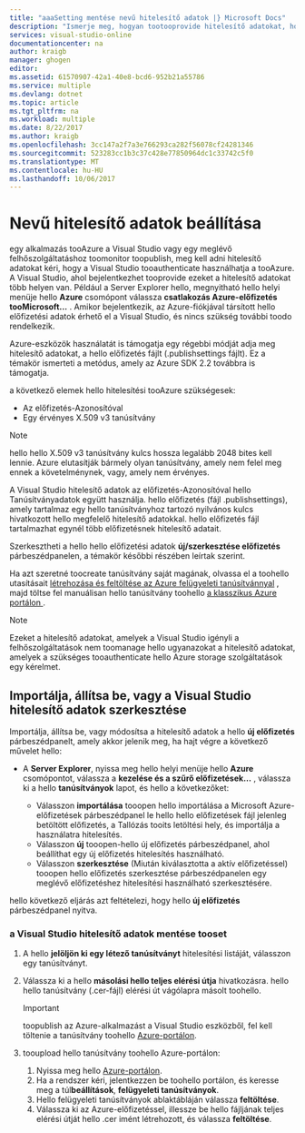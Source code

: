 ```yaml
---
title: "aaaSetting mentése nevű hitelesítő adatok |} Microsoft Docs"
description: "Ismerje meg, hogyan tootooprovide hitelesítő adatokat, hogy a Visual Studio használhatja tooauthenticate kérelmek tooAzure toopublish egy alkalmazás tooAzure a Visual Studio vagy egy meglévő toomonitor felhőalapú szolgáltatás... "
services: visual-studio-online
documentationcenter: na
author: kraigb
manager: ghogen
editor: 
ms.assetid: 61570907-42a1-40e8-bcd6-952b21a55786
ms.service: multiple
ms.devlang: dotnet
ms.topic: article
ms.tgt_pltfrm: na
ms.workload: multiple
ms.date: 8/22/2017
ms.author: kraigb
ms.openlocfilehash: 3cc147a2f7a3e766293ca282f56078cf24281346
ms.sourcegitcommit: 523283cc1b3c37c428e77850964dc1c33742c5f0
ms.translationtype: MT
ms.contentlocale: hu-HU
ms.lasthandoff: 10/06/2017
---
```

# <a name="setting-up-named-authentication-credentials"></a>Nevű hitelesítő adatok beállítása
egy alkalmazás tooAzure a Visual Studio vagy egy meglévő felhőszolgáltatáshoz toomonitor toopublish, meg kell adni hitelesítő adatokat kéri, hogy a Visual Studio tooauthenticate használhatja a tooAzure. A Visual Studio, ahol bejelentkezhet tooprovide ezeket a hitelesítő adatokat több helyen van. Például a Server Explorer hello, megnyitható hello helyi menüje hello **Azure** csomópont válassza **csatlakozás Azure-előfizetés tooMicrosoft...** . Amikor bejelentkezik, az Azure-fiókjával társított hello előfizetési adatok érhető el a Visual Studio, és nincs szükség további toodo rendelkezik.

Azure-eszközök használatát is támogatja egy régebbi módját adja meg hitelesítő adatokat, a hello előfizetés fájlt (.publishsettings fájlt). Ez a témakör ismerteti a metódus, amely az Azure SDK 2.2 továbbra is támogatja.

a következő elemek hello hitelesítési tooAzure szükségesek:

* Az előfizetés-Azonosítóval
* Egy érvényes X.509 v3 tanúsítvány

> [!NOTE]
> hello hello X.509 v3 tanúsítvány kulcs hossza legalább 2048 bites kell lennie. Azure elutasítják bármely olyan tanúsítvány, amely nem felel meg ennek a követelménynek, vagy, amely nem érvényes.
>
>

A Visual Studio hitelesítő adatok az előfizetés-Azonosítóval hello Tanúsítványadatok együtt használja. hello előfizetés (fájl .publishsettings), amely tartalmaz egy hello tanúsítványhoz tartozó nyilvános kulcs hivatkozott hello megfelelő hitelesítő adatokkal. hello előfizetés fájl tartalmazhat egynél több előfizetésnek hitelesítő adatait.

Szerkesztheti a hello hello előfizetési adatok **új/szerkesztése előfizetés** párbeszédpanelen, a témakör későbbi részében leírtak szerint.

Ha azt szeretné toocreate tanúsítvány saját magának, olvassa el a toohello utasításait [létrehozása és feltöltése az Azure felügyeleti tanúsítvánnyal](https://msdn.microsoft.com/library/windowsazure/gg551722.aspx) , majd töltse fel manuálisan hello tanúsítvány toohello [a klasszikus Azure portálon ](http://go.microsoft.com/fwlink/?LinkID=213885).

> [!NOTE]
> Ezeket a hitelesítő adatokat, amelyek a Visual Studio igényli a felhőszolgáltatások nem toomanage hello ugyanazokat a hitelesítő adatokat, amelyek a szükséges tooauthenticate hello Azure storage szolgáltatások egy kérelmet.
>
>

## <a name="import-set-up-or-edit-authentication-credentials-in-visual-studio"></a>Importálja, állítsa be, vagy a Visual Studio hitelesítő adatok szerkesztése
Importálja, állítsa be, vagy módosítsa a hitelesítő adatok a hello **új előfizetés** párbeszédpanelt, amely akkor jelenik meg, ha hajt végre a következő művelet hello:

* A **Server Explorer**, nyissa meg hello helyi menüje hello **Azure** csomópontot, válassza a **kezelése és a szűrő előfizetések...** , válassza ki a hello **tanúsítványok** lapot, és hello a következőket:

    * Válasszon **importálása** tooopen hello importálása a Microsoft Azure-előfizetések párbeszédpanel le hello hello előfizetések fájl jelenleg betöltött előfizetés, a Tallózás tooits letöltési hely, és importálja a használatra hitelesítés.
    * Válasszon **új** tooopen-hello új előfizetés párbeszédpanel, ahol beállíthat egy új előfizetés hitelesítés használható.
    * Válasszon **szerkesztése** (Miután kiválasztotta a aktív előfizetéssel) tooopen hello előfizetés szerkesztése párbeszédpanelen egy meglévő előfizetéshez hitelesítési használható szerkesztésére. 

hello következő eljárás azt feltételezi, hogy hello **új előfizetés** párbeszédpanel nyitva.

### <a name="tooset-up-authentication-credentials-in-visual-studio"></a>a Visual Studio hitelesítő adatok mentése tooset
1. A hello **jelöljön ki egy létező tanúsítványt** hitelesítési listáját, válasszon egy tanúsítványt.
2. Válassza ki a hello **másolási hello teljes elérési útja** hivatkozásra. hello hello tanúsítvány (.cer-fájl) elérési út vágólapra másolt toohello.

   > [!IMPORTANT]
   > toopublish az Azure-alkalmazást a Visual Studio eszközből, fel kell töltenie a tanúsítvány toohello [Azure-portálon](http://go.microsoft.com/fwlink/p/?LinkID=525040).
   >
   >
3. tooupload hello tanúsítvány toohello Azure-portálon:

   1. Nyissa meg hello [Azure-portálon](http://go.microsoft.com/fwlink/p/?LinkID=525040).
   2. Ha a rendszer kéri, jelentkezzen be toohello portálon, és keresse meg a túl**beállítások**, **felügyeleti tanúsítványok**.
   3. Hello felügyeleti tanúsítványok ablaktábláján válassza **feltöltése**.
   4. Válassza ki az Azure-előfizetéssel, illessze be hello fájljának teljes elérési útját hello .cer imént létrehozott, és válassza **feltöltése**.
